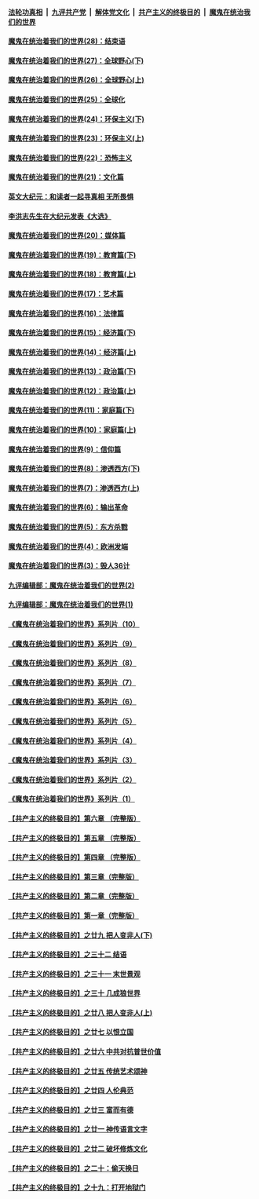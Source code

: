 ####  [法轮功真相](../../../../basic/blob/master/README.md?t=02230231) &nbsp;|&nbsp; [九评共产党](../../../../9ping.md/blob/master/README.md?t=02230231) &nbsp;|&nbsp; [解体党文化](../../../../jtdwh.md/blob/master/README.md?t=02230231)  &nbsp;|&nbsp; [共产主义的终极目的](../../../../gczydzjmd.md/blob/master/README.md?t=02230231) &nbsp;|&nbsp; [魔鬼在统治我们的世界](../../../../mgztzwmdsj.md/blob/master/README.md?t=02230231) 

#### [魔鬼在统治着我们的世界(28)：结束语](../pages/nsc422/n10936246.md?t=02230231) 

#### [魔鬼在统治着我们的世界(27)：全球野心(下)](../pages/nsc422/n10928319.md?t=02230231) 

#### [魔鬼在统治着我们的世界(26)：全球野心(上)](../pages/nsc422/n10900318.md?t=02230231) 

#### [魔鬼在统治着我们的世界(25)：全球化](../pages/nsc422/n10788205.md?t=02230231) 

#### [魔鬼在统治着我们的世界(24)：环保主义(下)](../pages/nsc422/n10695307.md?t=02230231) 

#### [魔鬼在统治着我们的世界(23)：环保主义(上)](../pages/nsc422/n10688613.md?t=02230231) 

#### [魔鬼在统治着我们的世界(22)：恐怖主义](../pages/nsc422/n10614727.md?t=02230231) 

#### [魔鬼在统治着我们的世界(21)：文化篇](../pages/nsc422/n10597706.md?t=02230231) 

#### [英文大纪元：和读者一起寻真相 无所畏惧](../pages/nsc422/n12542027.md?t=02230231) 

#### [李洪志先生在大纪元发表《大选》](../pages/nsc422/n12534746.md?t=02230231) 

#### [魔鬼在统治着我们的世界(20)：媒体篇](../pages/nsc422/n10586579.md?t=02230231) 

#### [魔鬼在统治着我们的世界(19)：教育篇(下)](../pages/nsc422/n10564808.md?t=02230231) 

#### [魔鬼在统治着我们的世界(18)：教育篇(上)](../pages/nsc422/n10526970.md?t=02230231) 

#### [魔鬼在统治着我们的世界(17)：艺术篇](../pages/nsc422/n10499093.md?t=02230231) 

#### [魔鬼在统治着我们的世界(16)：法律篇](../pages/nsc422/n10485969.md?t=02230231) 

#### [魔鬼在统治着我们的世界(15)：经济篇(下)](../pages/nsc422/n10469975.md?t=02230231) 

#### [魔鬼在统治着我们的世界(14)：经济篇(上)](../pages/nsc422/n10457370.md?t=02230231) 

#### [魔鬼在统治着我们的世界(13)：政治篇(下)](../pages/nsc422/n10448270.md?t=02230231) 

#### [魔鬼在统治着我们的世界(12)：政治篇(上)](../pages/nsc422/n10444576.md?t=02230231) 

#### [魔鬼在统治着我们的世界(11)：家庭篇(下)](../pages/nsc422/n10440961.md?t=02230231) 

#### [魔鬼在统治着我们的世界(10)：家庭篇(上)](../pages/nsc422/n10435448.md?t=02230231) 

#### [魔鬼在统治着我们的世界(9)：信仰篇](../pages/nsc422/n10432159.md?t=02230231) 

#### [魔鬼在统治着我们的世界(8)：渗透西方(下)](../pages/nsc422/n10429603.md?t=02230231) 

#### [魔鬼在统治着我们的世界(7)：渗透西方(上)](../pages/nsc422/n10426013.md?t=02230231) 

#### [魔鬼在统治着我们的世界(6)：输出革命](../pages/nsc422/n10421536.md?t=02230231) 

#### [魔鬼在统治着我们的世界(5)：东方杀戮](../pages/nsc422/n10417707.md?t=02230231) 

#### [魔鬼在统治着我们的世界(4)：欧洲发端](../pages/nsc422/n10414890.md?t=02230231) 

#### [魔鬼在统治着我们的世界(3)：毁人36计](../pages/nsc422/n10411583.md?t=02230231) 

#### [九评编辑部：魔鬼在统治着我们的世界(2)](../pages/nsc422/n10410036.md?t=02230231) 

#### [九评编辑部：魔鬼在统治着我们的世界(1)](../pages/nsc422/n10406825.md?t=02230231) 

#### [《魔鬼在统治着我们的世界》系列片（10）](../pages/nsc422/n12292670.md?t=02230231) 

#### [《魔鬼在统治着我们的世界》系列片（9）](../pages/nsc422/n12290859.md?t=02230231) 

#### [《魔鬼在统治着我们的世界》系列片（8）](../pages/nsc422/n12287445.md?t=02230231) 

#### [《魔鬼在统治着我们的世界》系列片（7）](../pages/nsc422/n12283425.md?t=02230231) 

#### [《魔鬼在统治着我们的世界》系列片（6）](../pages/nsc422/n12282314.md?t=02230231) 

#### [《魔鬼在统治着我们的世界》系列片（5）](../pages/nsc422/n12281419.md?t=02230231) 

#### [《魔鬼在统治着我们的世界》系列片（4）](../pages/nsc422/n12274024.md?t=02230231) 

#### [《魔鬼在统治着我们的世界》系列片（3）](../pages/nsc422/n12271322.md?t=02230231) 

#### [《魔鬼在统治着我们的世界》系列片（2）](../pages/nsc422/n12269049.md?t=02230231) 

#### [《魔鬼在统治着我们的世界》系列片（1）](../pages/nsc422/n12267575.md?t=02230231) 

#### [【共产主义的终极目的】第六章 （完整版）](../pages/nsc422/n11428913.md?t=02230231) 

#### [【共产主义的终极目的】第五章 （完整版）](../pages/nsc422/n11428912.md?t=02230231) 

#### [【共产主义的终极目的】第四章 （完整版）](../pages/nsc422/n11428907.md?t=02230231) 

#### [【共产主义的终极目的】第三章（完整版）](../pages/nsc422/n11428848.md?t=02230231) 

#### [【共产主义的终极目的】第二章（完整版）](../pages/nsc422/n11428831.md?t=02230231) 

#### [【共产主义的终极目的】第一章（完整版）](../pages/nsc422/n11417651.md?t=02230231) 

#### [【共产主义的终极目的】之廿九 把人变非人(下)](../pages/nsc422/n11344140.md?t=02230231) 

#### [【共产主义的终极目的】之三十二 结语](../pages/nsc422/n11360535.md?t=02230231) 

#### [【共产主义的终极目的】之三十一 末世景观](../pages/nsc422/n11351129.md?t=02230231) 

#### [【共产主义的终极目的】之三十 几成狼世界](../pages/nsc422/n11348280.md?t=02230231) 

#### [【共产主义的终极目的】之廿八 把人变非人(上)](../pages/nsc422/n11340492.md?t=02230231) 

#### [【共产主义的终极目的】之廿七 以恨立国](../pages/nsc422/n11336944.md?t=02230231) 

#### [【共产主义的终极目的】之廿六 中共对抗普世价值](../pages/nsc422/n11324785.md?t=02230231) 

#### [【共产主义的终极目的】之廿五 传统艺术颂神](../pages/nsc422/n11296396.md?t=02230231) 

#### [【共产主义的终极目的】之廿四 人伦典范](../pages/nsc422/n11296397.md?t=02230231) 

#### [【共产主义的终极目的】之廿三 富而有德](../pages/nsc422/n11283598.md?t=02230231) 

#### [【共产主义的终极目的】之廿一 神传语言文字](../pages/nsc422/n11263265.md?t=02230231) 

#### [【共产主义的终极目的】之廿二 破坏修炼文化](../pages/nsc422/n11245728.md?t=02230231) 

#### [【共产主义的终极目的】之二十：偷天换日](../pages/nsc422/n11238846.md?t=02230231) 

#### [【共产主义的终极目的】之十九：打开地狱门](../pages/nsc422/n11206376.md?t=02230231) 

